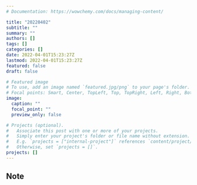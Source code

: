 ```yaml
---
# Documentation: https://wowchemy.com/docs/managing-content/

title: "20220402"
subtitle: ""
summary: ""
authors: []
tags: []
categories: []
date: 2022-04-01T15:23:27Z
lastmod: 2022-04-01T15:23:27Z
featured: false
draft: false

# Featured image
# To use, add an image named `featured.jpg/png` to your page's folder.
# Focal points: Smart, Center, TopLeft, Top, TopRight, Left, Right, BottomLeft, Bottom, BottomRight.
image:
  caption: ""
  focal_point: ""
  preview_only: false

# Projects (optional).
#   Associate this post with one or more of your projects.
#   Simply enter your project's folder or file name without extension.
#   E.g. `projects = ["internal-project"]` references `content/project/deep-learning/index.md`.
#   Otherwise, set `projects = []`.
projects: []
---
```


## Note

